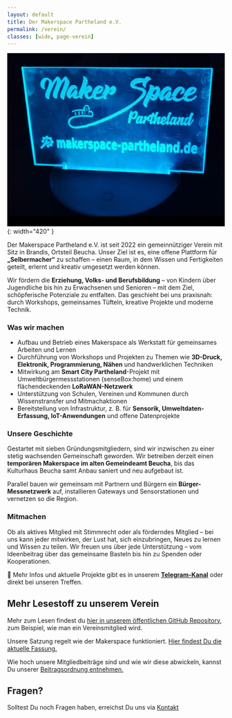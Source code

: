 ```yaml
---
layout: default
title: Der Makerspace Partheland e.V.
permalink: /verein/
classes: [wide, page-verein]
---
```


![](/assets/images/verein/Bildschirmfoto-vom-2022-04-09-17-53-59.png){: width="420" }

Der Makerspace Partheland e.V. ist seit 2022 ein gemeinnütziger Verein mit Sitz in Brandis, Ortsteil Beucha. Unser Ziel ist es, eine offene Plattform für **„Selbermacher“** zu schaffen – einen Raum, in dem Wissen und Fertigkeiten geteilt, erlernt und kreativ umgesetzt werden können.

Wir fördern die **Erziehung, Volks- und Berufsbildung** – von Kindern über Jugendliche bis hin zu Erwachsenen und Senioren – mit dem Ziel, schöpferische Potenziale zu entfalten. Das geschieht bei uns praxisnah: durch Workshops, gemeinsames Tüfteln, kreative Projekte und moderne Technik.

### Was wir machen
- Aufbau und Betrieb eines Makerspace als Werkstatt für gemeinsames Arbeiten und Lernen
- Durchführung von Workshops und Projekten zu Themen wie **3D-Druck, Elektronik, Programmierung, Nähen** und handwerklichen Techniken
- Mitwirkung am **Smart City Partheland**-Projekt mit Umweltbürgermessstationen (senseBox:home) und einem flächendeckenden **LoRaWAN-Netzwerk**
- Unterstützung von Schulen, Vereinen und Kommunen durch Wissenstransfer und Mitmachaktionen
- Bereitstellung von Infrastruktur, z. B. für **Sensorik, Umweltdaten-Erfassung, IoT-Anwendungen** und offene Datenprojekte

### Unsere Geschichte
Gestartet mit sieben Gründungsmitgliedern, sind wir inzwischen zu einer stetig wachsenden Gemeinschaft geworden. Wir betreiben derzeit einen **temporären Makerspace im alten Gemeindeamt Beucha**, bis das Kulturhaus Beucha samt Anbau saniert und neu aufgebaut ist.

Parallel bauen wir gemeinsam mit Partnern und Bürgern ein **Bürger-Messnetzwerk** auf, installieren Gateways und Sensorstationen und vernetzen so die Region.

### Mitmachen
Ob als aktives Mitglied mit Stimmrecht oder als förderndes Mitglied – bei uns kann jeder mitwirken, der Lust hat, sich einzubringen, Neues zu lernen und Wissen zu teilen. Wir freuen uns über jede Unterstützung – vom Ideenbeitrag über das gemeinsame Basteln bis hin zu Spenden oder Kooperationen.

📌 Mehr Infos und aktuelle Projekte gibt es in unserem **[Telegram-Kanal](https://t.me/makerspacepartheland)** oder direkt bei unseren Treffen.

## Mehr Lesestoff zu unserem Verein

Mehr zum Lesen findest du [hier in unserem öffentlichen GitHub Repository](https://github.com/makerspace-partheland/Vereinsdokumente), zum Beispiel, wie man ein Vereinsmitglied wird.

Unsere Satzung regelt wie der Makerspace funktioniert. [Hier findest Du die aktuelle Fassung.][1]

Wie hoch unsere Mitgliedbeiträge sind und wie wir diese abwickeln, kannst Du unserer [Beitragsordnung entnehmen.][2]

## Fragen?

Solltest Du noch Fragen haben, erreichst Du uns via [Kontakt](/kontakt/)

[1]: https://github.com/makerspace-partheland/Vereinsdokumente/blob/f2fa5fe92b422313d272f059c50a4c5431a2f777/Satzung%20-%20Makerspace%20Partheland%20e.V.pdf
[2]: https://github.com/makerspace-partheland/Vereinsdokumente/blob/f2fa5fe92b422313d272f059c50a4c5431a2f777/Beitragsordnung%20-%20Makerspace%20Partheland%20e.V.pdf
